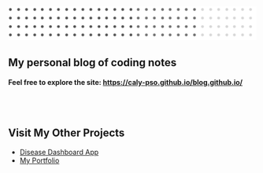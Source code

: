 ![banner](/assets/img/header.png)
<br>
## My personal blog of coding notes 
#### Feel free to explore the site: https://caly-pso.github.io/blog.github.io/
<br>
<br>

## Visit My Other Projects
- [Disease Dashboard App](https://github.com/caly-pso/disease_dashboard_app)
- [My Portfolio](https://caly-pso.github.io/)
